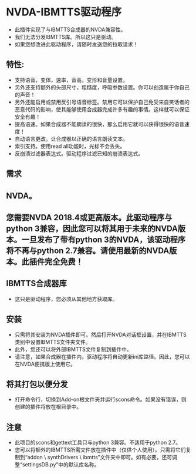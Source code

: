 # NVDA-IBMTTS驱动程序

* 此插件实现了与IBMTTS合成器的NVDA兼容性。
* 我们无法分发IBMTTS库。所以这只是驱动。
* 如果您想改进此驱动程序，请随时发送您的拉取请求！

## 特性:
* 支持语音，变体，速率，音高，变形和音量设置。
* 另外还支持额外的头部尺寸，粗糙度，呼吸参数设置。你可以创造属于你自己的声音！
* 另外还能启用或禁用反引号语音标签。禁用它可以保护自己免受来自笑话者的恶意代码的影响，使其能够使用合成器完成许多有趣的事情。这样就可以保证安全有趣！
* 提高语速。如果合成器不能朗读的很快，那么启用它就可以获得很快的语音速度！
* 自动语言更改。让合成器以正确的语言朗读文本。
* 索引支持。使用read all功能时，光标不会丢失。
* 反崩溃过滤器表达式。驱动程序过滤已知的崩溃表达式。

## 需求
## NVDA。
## 您需要NVDA 2018.4或更高版本。此驱动程序与python 3兼容，因此您可以将其用于未来的NVDA版本。一旦发布了带有python 3的NVDA，该驱动程序将不再与python 2.7兼容。请使用最新的NVDA版本。此插件完全免费！

## IBMTTS合成器库
* 这只是驱动程序，您必须从其他地方获取库。

## 安装
* 只需将其安装为NVDA插件即可。然后打开NVDA对话框设置，并在IBMTTS类别中设置IBMTTS文件夹文件。
* 此外，您还可以将外部IBMTTS文件复制到插件中。
* 请注意，如果合成器在插件内，驱动程序将自动更新ini库路径。因此，您可以在NVDA便携版上使用它。

## 将其打包以便分发
* 打开命令行，切换到Add-on根文件夹并运行scons命令。如果没有错误，则创建的插件将放在根目录中。

## 注意
* 此项目的scons和gettext工具只与python 3兼容。不适用于python 2.7。
* 您可以将额外的IBMTTS所需文件放在插件中（仅供个人使用）。只需将它们复制到“addon \ synthDrivers \ ibmtts”文件夹中即可。如有必要，还可调整“settingsDB.py”中的默认库名称。